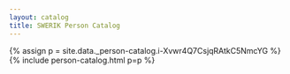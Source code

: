 ```yaml
---
layout: catalog
title: SWERIK Person Catalog
---
```

{% assign p = site.data._person-catalog.i-Xvwr4Q7CsjqRAtkC5NmcYG %}
{% include person-catalog.html p=p %}

